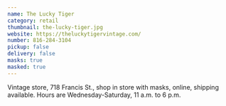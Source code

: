```yaml
---
name: The Lucky Tiger
category: retail
thumbnail: the-lucky-tiger.jpg
website: https://theluckytigervintage.com/
number: 816-284-3104
pickup: false
delivery: false
masks: true
masked: true
---
```

Vintage store, 718 Francis St., shop in store with masks, online, shipping available. Hours are Wednesday-Saturday, 11 a.m. to 6 p.m.